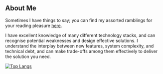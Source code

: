 ## About Me

Sometimes I have things to say; you can find my assorted ramblings for your reading pleasure [here](https://quotidian-ennui.github.io). 

I have excellent knowledge of many different technology stacks, and can recognise potential weaknesses and design effective solutions. I understand the interplay between new features, system complexity, and technical debt, and can make trade-offs among them effectively to deliver the solution you need.

[![Top Langs](https://github-readme-stats.vercel.app/api/top-langs/?username=quotidian-ennui&layout=compact&theme=dark&langs_count=10)](https://github.com/anuraghazra/github-readme-stats) 

